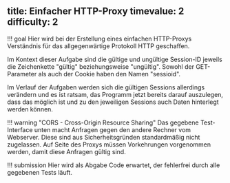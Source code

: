 title: Einfacher HTTP-Proxy
timevalue: 2
difficulty: 2
---
!!! goal
    Hier wird bei der Erstellung eines einfachen HTTP-Proxys Verständnis für das allgegenwärtige
    Protokoll HTTP geschaffen.

Im Kontext dieser Aufgabe sind die gültige und ungültige Session-ID jeweils die Zeichenkette
"gültig" beziehungsweise "ungültig". Sowohl der GET-Parameter als auch der Cookie haben den
Namen "sessioid".

Im Verlauf der Aufgaben werden sich die gültigen Sessions allerdings verändern und es ist
ratsam, das Programm jetzt bereits darauf auszulegen, dass das möglich ist und zu den jeweiligen
Sessions auch Daten hinterlegt werden können.

<div id="httpauth"></div>
<script src="httpauth.js" defer></script>

!!! warning "CORS - Cross-Origin Resource Sharing"
    Das gegebene Test-Interface unten macht Anfragen gegen den andere Rechner vom Webserver.
    Diese sind aus Sicherheitsgründen standardmäßig nicht zugelassen. Auf Seite des Proxys
    müssen Vorkehrungen vorgenommen werden, damit diese Anfragen gültig sind.

!!! submission
    Hier wird als Abgabe Code erwartet, der fehlerfrei durch alle gegebenen Tests läuft.
